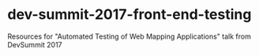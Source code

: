 # dev-summit-2017-front-end-testing
Resources for "Automated Testing of Web Mapping Applications" talk from DevSummit 2017
